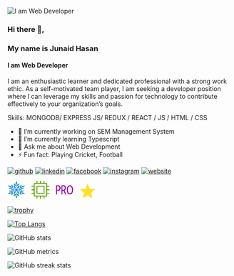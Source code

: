 ![I am Web Developer]([https://scontent.fdac24-1.fna.fbcdn.net/v/t39.30808-6/377781691_3575026936151350_4803083395900630887_n.png?stp=dst-jpg&_nc_cat=100&ccb=1-7&_nc_sid=5f2048&_nc_eui2=AeHurSG20B7OT1ZnsVgbw8-N2TmoOr38AqbZOag6vfwCppiM5cUU02nnENVDU--8-uOFwkwR7XU9oFY8kj-WBrFe&_nc_ohc=P5hoE8v2IrgQ7kNvgGF5tcp&_nc_ht=scontent.fdac24-1.fna&oh=00_AYBUJjJsUNoMthF50hn1BBOTbDedgAunAFCuFvna0T8mFg&oe=665F1228](https://scontent.fdac7-1.fna.fbcdn.net/v/t39.30808-6/377781691_3575026936151350_4803083395900630887_n.png?stp=dst-jpg&_nc_cat=100&ccb=1-7&_nc_sid=5f2048&_nc_eui2=AeHurSG20B7OT1ZnsVgbw8-N2TmoOr38AqbZOag6vfwCppiM5cUU02nnENVDU--8-uOFwkwR7XU9oFY8kj-WBrFe&_nc_ohc=v2ViXVq9TZAQ7kNvgE1LeIa&_nc_ht=scontent.fdac7-1.fna&oh=00_AYA9H6IvAxOfbEQ-RZFpe0CB1DMWgFDywRQhs-UswCCzvA&oe=66746268))
### Hi there 👋,
### My name is Junaid Hasan
#### I am Web Developer


I am an enthusiastic learner and dedicated professional with a strong work ethic. As a self-motivated team player, I am seeking a developer position where I can leverage my skills and passion for technology to contribute effectively to your organization’s goals.

Skills: MONGODB/ EXPRESS JS/ REDUX / REACT / JS / HTML / CSS

- 🔭 I’m currently working on SEM Management System 
- 🌱 I’m currently learning Typescript 
- 💬 Ask me about Web Development 
- ⚡ Fun fact: Playing Cricket, Football 


[<img src='https://cdn.jsdelivr.net/npm/simple-icons@3.0.1/icons/github.svg' alt='github' height='40'>](https://github.com/JUNAIDHASAN75)  [<img src='https://cdn.jsdelivr.net/npm/simple-icons@3.0.1/icons/linkedin.svg' alt='linkedin' height='40'>](https://www.linkedin.com/in/junaid-hasan-7a05b117b/)  [<img src='https://cdn.jsdelivr.net/npm/simple-icons@3.0.1/icons/facebook.svg' alt='facebook' height='40'>](https://www.facebook.com/100009322376580)  [<img src='https://cdn.jsdelivr.net/npm/simple-icons@3.0.1/icons/instagram.svg' alt='instagram' height='40'>](https://www.instagram.com/spiderss907/)  [<img src='https://cdn.jsdelivr.net/npm/simple-icons@3.0.1/icons/icloud.svg' alt='website' height='40'>](https://66575a6af499d1008b237f16--clinquant-bavarois-58130a.netlify.app/)  

<a href='https://archiveprogram.github.com/'><img src='https://raw.githubusercontent.com/acervenky/animated-github-badges/master/assets/acbadge.gif' width='40' height='40'></a> <a href='https://docs.github.com/en/developers'><img src='https://raw.githubusercontent.com/acervenky/animated-github-badges/master/assets/devbadge.gif' width='40' height='40'></a> <a href='https://github.com/pricing'><img src='https://raw.githubusercontent.com/acervenky/animated-github-badges/master/assets/pro.gif' width='40' height='40'></a> <a href='https://stars.github.com/'><img src='https://raw.githubusercontent.com/acervenky/animated-github-badges/master/assets/starbadge.gif' width='35' height='35'></a> 

[![trophy](https://github-profile-trophy.vercel.app/?username=JUNAIDHASAN75)](https://github.com/ryo-ma/github-profile-trophy)

[![Top Langs](https://github-readme-stats.vercel.app/api/top-langs/?username=JUNAIDHASAN75)](https://github.com/anuraghazra/github-readme-stats)

![GitHub stats](https://github-readme-stats.vercel.app/api?username=JUNAIDHASAN75&show_icons=true)  

![GitHub metrics](https://metrics.lecoq.io/JUNAIDHASAN75)  

![GitHub streak stats](https://streak-stats.demolab.com/?user=JUNAIDHASAN75)  



